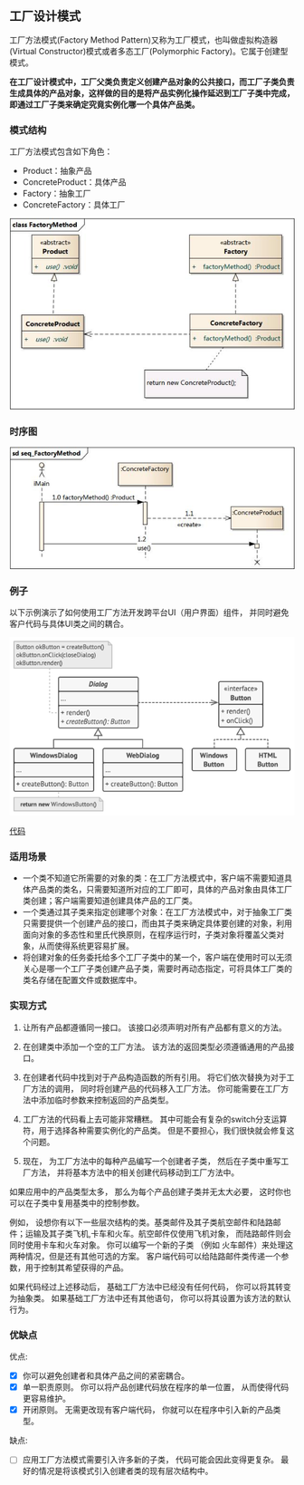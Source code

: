 ## 工厂设计模式
工厂方法模式(Factory Method Pattern)又称为工厂模式，也叫做虚拟构造器(Virtual Constructor)模式或者多态工厂(Polymorphic Factory)。它属于创建型模式。

**在工厂设计模式中，工厂父类负责定义创建产品对象的公共接口，而工厂子类负责生成具体的产品对象，这样做的目的是将产品实例化操作延迟到工厂子类中完成，即通过工厂子类来确定究竟实例化哪一个具体产品类。**

### 模式结构
工厂方法模式包含如下角色：
- Product：抽象产品
- ConcreteProduct：具体产品
- Factory：抽象工厂
- ConcreteFactory：具体工厂

![工厂模式结构图](../res/FactoryMethod.jpg)

### 时序图
![工厂模式时序图](../res/seq_FactoryMethod.jpg)

### 例子
以下示例演示了如何使用工厂方法开发跨平台UI（用户界面）组件， 并同时避免客户代码与具体UI类之间的耦合。

![工厂模式例子](../res/factoryMethodExample.png)

[代码](../../main/java/creational/factorymethod)

### 适用场景
- 一个类不知道它所需要的对象的类：在工厂方法模式中，客户端不需要知道具体产品类的类名，只需要知道所对应的工厂即可，具体的产品对象由具体工厂类创建；客户端需要知道创建具体产品的工厂类。
- 一个类通过其子类来指定创建哪个对象：在工厂方法模式中，对于抽象工厂类只需要提供一个创建产品的接口，而由其子类来确定具体要创建的对象，利用面向对象的多态性和里氏代换原则，在程序运行时，子类对象将覆盖父类对象，从而使得系统更容易扩展。
- 将创建对象的任务委托给多个工厂子类中的某一个，客户端在使用时可以无须关心是哪一个工厂子类创建产品子类，需要时再动态指定，可将具体工厂类的类名存储在配置文件或数据库中。

### 实现方式
1. 让所有产品都遵循同一接口。 该接口必须声明对所有产品都有意义的方法。

2. 在创建类中添加一个空的工厂方法。 该方法的返回类型必须遵循通用的产品接口。

3. 在创建者代码中找到对于产品构造函数的所有引用。 将它们依次替换为对于工厂方法的调用， 同时将创建产品的代码移入工厂方法。 你可能需要在工厂方法中添加临时参数来控制返回的产品类型。

4. 工厂方法的代码看上去可能非常糟糕。 其中可能会有复杂的switch分支运算符，用于选择各种需要实例化的产品类。 但是不要担心，我们很快就会修复这个问题。

5. 现在， 为工厂方法中的每种产品编写一个创建者子类， 然后在子类中重写工厂方法， 并将基本方法中的相关创建代码移动到工厂方法中。

如果应用中的产品类型太多， 那么为每个产品创建子类并无太大必要， 这时你也可以在子类中复用基类中的控制参数。

例如， 设想你有以下一些层次结构的类。基类邮件及其子类航空邮件和陆路邮件；运输及其子类飞机,卡车和火车。航空邮件仅使用飞机对象， 而陆路邮件则会同时使用卡车和火车对象。 你可以编写一个新的子类 （例如 火车邮件）来处理这两种情况，但是还有其他可选的方案。 客户端代码可以给陆路邮件类传递一个参数，用于控制其希望获得的产品。

如果代码经过上述移动后， 基础工厂方法中已经没有任何代码， 你可以将其转变为抽象类。 如果基础工厂方法中还有其他语句， 你可以将其设置为该方法的默认行为。

### 优缺点
优点: 

 - [x] 你可以避免创建者和具体产品之间的紧密耦合。
 - [x] 单一职责原则。 你可以将产品创建代码放在程序的单一位置， 从而使得代码更容易维护。
 - [x] 开闭原则。 无需更改现有客户端代码， 你就可以在程序中引入新的产品类型。
 
 缺点:
 
 -[ ]  应用工厂方法模式需要引入许多新的子类， 代码可能会因此变得更复杂。 最好的情况是将该模式引入创建者类的现有层次结构中。


